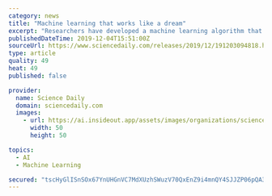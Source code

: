 ```yaml
---
category: news
title: "Machine learning that works like a dream"
excerpt: "Researchers have developed a machine learning algorithm that classifies the sleep stages of mice with record accuracy. This work may be used to greatly enhance the field of sleep research. Researchers at the University of Tsukuba have created a new artificial intelligence program for automatically classifying the sleep stages of mice that ..."
publishedDateTime: 2019-12-04T15:51:00Z
sourceUrl: https://www.sciencedaily.com/releases/2019/12/191203094818.htm
type: article
quality: 49
heat: 49
published: false

provider:
  name: Science Daily
  domain: sciencedaily.com
  images:
    - url: https://ai.insideout.app/assets/images/organizations/sciencedaily.com-50x50.jpg
      width: 50
      height: 50

topics:
  - AI
  - Machine Learning

secured: "tscHyGlISnSOx67YnUHGnVC7MdXUzhSWuzV70QxEnZ9i4mnQY4SJJZP06pQA3O7cqZUkd+EHImvizzFXAHT1Kuzs66rlzDIoMgkQ+x+InicUgnQHvEEdnVOxky+NK67pbkHI1JA43iFsuIqWPTPWMBS+jZ5fK3xSwxAn/TIfAMiK5wqFsblkuw1UwyI5lk+xfovaBXx5hIlEo2Aa1sl3aSBwoXvyecCT/pf5rIV6Y1ALEiWAVNOlajNSXUIFRVcUHHyll0cX26tQ3IrlNrSe7w==;A4eeGrEuyQjcAW22aWm5Tg=="
---
```


